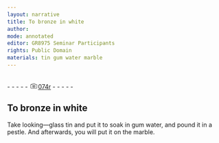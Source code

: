 ```yaml
---
layout: narrative
title: To bronze in white
author:
mode: annotated
editor: GR8975 Seminar Participants
rights: Public Domain
materials: tin gum water marble
---
```


 <br/>- - - - - <a href="http://gallica.bnf.fr/ark:/12148/btv1b10500001g/f153.image"><img src="../assets/photo-icon.png" alt="folio image: " style="display:inline-block; margin-bottom:-3px;"/>074r</a> - - - - - <br/> 
## To bronze in white

 
Take looking—glass tin and put it to soak in gum water, and pound it in a pestle. And afterwards, you will put it on the marble.
 